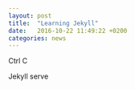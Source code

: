 ```yaml
---
layout: post
title:  "Learning Jekyll"
date:   2016-10-22 11:49:22 +0200
categories: news
---
```

<p>Ctrl C</p>
<p>Jekyll serve</p>
